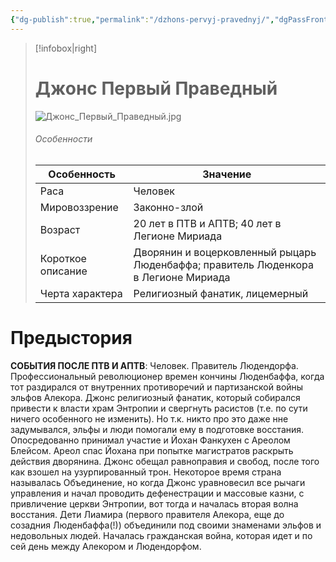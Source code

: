 ```yaml
---
{"dg-publish":true,"permalink":"/dzhons-pervyj-pravednyj/","dgPassFrontmatter":true}
---
```


> [!infobox|right]
> # Джонс Первый Праведный
> ![Джонс_Первый_Праведный.jpg](/img/user/%D0%94%D0%B6%D0%BE%D0%BD%D1%81_%D0%9F%D0%B5%D1%80%D0%B2%D1%8B%D0%B9_%D0%9F%D1%80%D0%B0%D0%B2%D0%B5%D0%B4%D0%BD%D1%8B%D0%B9.jpg)
> ###### Особенности
> | Особенность | Значение |
> | ---- | ---- |
> | Раса | Человек|
> | Мировоззрение |Законно-злой|
> | Возраст | 20 лет в ПТВ и АПТВ; 40 лет в Легионе Мириада|
> | Короткое описание |Дворянин и воцерковленный рыцарь Люденбаффа; правитель Люденкора в Легионе Мириада|
> | Черта характера |Религиозный фанатик, лицемерный|

# Предыстория

**СОБЫТИЯ ПОСЛЕ ПТВ И АПТВ**:
Человек. Правитель Людендорфа. Профессиональный революционер времен кончины Люденбаффа, когда тот раздирался от внутренних противоречий и партизанской войны эльфов Алекора. Джонс религиозный фанатик, который собирался привести к власти храм Энтропии и свергнуть расистов (т.е. по сути ничего особенного не изменить). Но т.к. никто про это даже нне задумывался, эльфы и люди помогали ему в подготовке восстания. Опосредованно принимал участие и Йохан Фанкухен с Ареолом Блейсом. Ареол спас Йохана при попытке магистратов раскрыть действия дворянина. Джонс обещал равноправия и свобод, после того как взошел на узурпированный трон. Некоторое время страна называлась Объединение, но когда Джонс уравновесил все рычаги управления и начал проводить дефенестрации и массовые казни, с привличение церкви Энтропии, вот тогда и началась вторая волна восстания. Дети Лиамира (первого правителя Алекора, еще до созадния Люденбаффа(!)) объединили под своими знаменами эльфов и недовольных людей. Началась гражданская война, которая идет и по сей день между Алекором и Людендорфом.